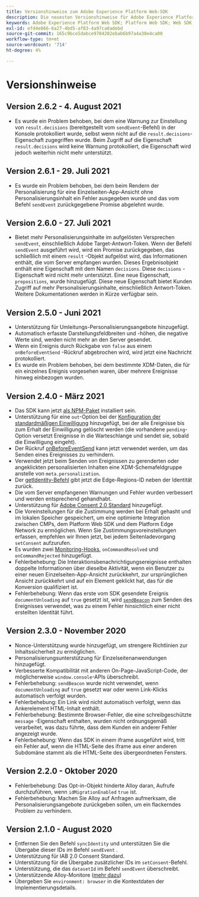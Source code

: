 ```yaml
---
title: Versionshinweise zum Adobe Experience Platform Web-SDK
description: Die neuesten Versionshinweise für Adobe Experience Platform Web-SDK.
keywords: Adobe Experience Platform Web SDK; Platform Web SDK; Web SDK; Versionshinweise;
exl-id: efd4e866-6a27-4bd5-af83-4a97ca8adebd
source-git-commit: 165c9bce5dabce9704202ebab6b97a4a30e4ca00
workflow-type: tm+mt
source-wordcount: '714'
ht-degree: 4%

---
```


# Versionshinweise

## Version 2.6.2 - 4. August 2021

* Es wurde ein Problem behoben, bei dem eine Warnung zur Einstellung von `result.decisions` (bereitgestellt vom `sendEvent`-Befehl) in der Konsole protokolliert wurde, selbst wenn nicht auf die `result.decisions`-Eigenschaft zugegriffen wurde. Beim Zugriff auf die Eigenschaft `result.decisions` wird keine Warnung protokolliert, die Eigenschaft wird jedoch weiterhin nicht mehr unterstützt.

## Version 2.6.1 - 29. Juli 2021

* Es wurde ein Problem behoben, bei dem beim Rendern der Personalisierung für eine Einzelseiten-App-Ansicht ohne Personalisierungsinhalt ein Fehler ausgegeben wurde und das vom Befehl `sendEvent` zurückgegebene Promise abgelehnt wurde.

## Version 2.6.0 - 27. Juli 2021

* Bietet mehr Personalisierungsinhalte im aufgelösten Versprechen `sendEvent`, einschließlich Adobe Target-Antwort-Token. Wenn der Befehl `sendEvent` ausgeführt wird, wird ein Promise zurückgegeben, das schließlich mit einem `result` -Objekt aufgelöst wird, das Informationen enthält, die vom Server empfangen wurden. Dieses Ergebnisobjekt enthält eine Eigenschaft mit dem Namen `decisions`. Diese `decisions` -Eigenschaft wird nicht mehr unterstützt. Eine neue Eigenschaft, `propositions`, wurde hinzugefügt. Diese neue Eigenschaft bietet Kunden Zugriff auf mehr Personalisierungsinhalte, einschließlich Antwort-Token. Weitere Dokumentationen werden in Kürze verfügbar sein.

## Version 2.5.0 - Juni 2021

* Unterstützung für Umleitungs-Personalisierungsangebote hinzugefügt.
* Automatisch erfasste Darstellungsfeldbreiten und -höhen, die negative Werte sind, werden nicht mehr an den Server gesendet.
* Wenn ein Ereignis durch Rückgabe von `false` aus einem `onBeforeEventSend` -Rückruf abgebrochen wird, wird jetzt eine Nachricht protokolliert.
* Es wurde ein Problem behoben, bei dem bestimmte XDM-Daten, die für ein einzelnes Ereignis vorgesehen waren, über mehrere Ereignisse hinweg einbezogen wurden.

## Version 2.4.0 - März 2021

* Das SDK kann jetzt [als NPM-Paket](https://experienceleague.adobe.com/docs/experience-platform/edge/fundamentals/installing-the-sdk.html?lang=de) installiert sein.
* Unterstützung für eine `out`-Option bei der [Konfiguration der standardmäßigen Einwilligung](https://experienceleague.adobe.com/docs/experience-platform/edge/fundamentals/configuring-the-sdk.html#default-consent) hinzugefügt, bei der alle Ereignisse bis zum Erhalt der Einwilligung gelöscht werden (die vorhandene `pending`-Option versetzt Ereignisse in die Warteschlange und sendet sie, sobald die Einwilligung eingeht).
* Der Rückruf [onBeforeEventSend](https://experienceleague.adobe.com/docs/experience-platform/edge/fundamentals/configuring-the-sdk.html#onbeforeeventsend) kann jetzt verwendet werden, um das Senden eines Ereignisses zu verhindern.
* Verwendet jetzt beim Senden von Ereignissen zu gerenderten oder angeklickten personalisierten Inhalten eine XDM-Schemafeldgruppe anstelle von `meta.personalization`.
* Der [getIdentity-Befehl](https://experienceleague.adobe.com/docs/experience-platform/edge/identity/overview.html#retrieving-the-visitor-id) gibt jetzt die Edge-Regions-ID neben der Identität zurück.
* Die vom Server empfangenen Warnungen und Fehler wurden verbessert und werden entsprechend gehandhabt.
* Unterstützung für [Adobe Consent 2.0 Standard](https://experienceleague.adobe.com/docs/experience-platform/edge/consent/supporting-consent.html?communicating-consent-preferences-via-the-adobe-standard) hinzugefügt.
* Die Voreinstellungen für die Zustimmung werden bei Erhalt gehasht und im lokalen Speicher gespeichert, um eine optimierte Integration zwischen CMPs, dem Platform Web SDK und dem Platform Edge Network zu ermöglichen. Wenn Sie Zustimmungsvoreinstellungen erfassen, empfehlen wir Ihnen jetzt, bei jedem Seitenladevorgang `setConsent` aufzurufen.
* Es wurden zwei [Monitoring-Hooks](https://github.com/adobe/alloy/wiki/Monitoring-Hooks), `onCommandResolved` und `onCommandRejected` hinzugefügt.
* Fehlerbehebung: Die Interaktionsbenachrichtigungsereignisse enthalten doppelte Informationen über dieselbe Aktivität, wenn ein Benutzer zu einer neuen Einzelseiten-App-Ansicht zurückkehrt, zur ursprünglichen Ansicht zurückkehrt und auf ein Element geklickt hat, das für die Konversion qualifiziert ist.
* Fehlerbehebung: Wenn das erste vom SDK gesendete Ereignis `documentUnloading` auf `true` gesetzt ist, wird [`sendBeacon`](https://developer.mozilla.org/de-DE/docs/Web/API/Navigator/sendBeacon) zum Senden des Ereignisses verwendet, was zu einem Fehler hinsichtlich einer nicht erstellten Identität führt.

## Version 2.3.0 - November 2020

* Nonce-Unterstützung wurde hinzugefügt, um strengere Richtlinien zur Inhaltssicherheit zu ermöglichen.
* Personalisierungsunterstützung für Einzelseitenanwendungen hinzugefügt.
* Verbesserte Kompatibilität mit anderen On-Page-JavaScript-Code, der möglicherweise `window.console`-APIs überschreibt.
* Fehlerbehebung: `sendBeacon` wurde nicht verwendet, wenn `documentUnloading` auf `true` gesetzt war oder wenn Link-Klicks automatisch verfolgt wurden.
* Fehlerbehebung: Ein Link wird nicht automatisch verfolgt, wenn das Ankerelement HTML-Inhalt enthält.
* Fehlerbehebung: Bestimmte Browser-Fehler, die eine schreibgeschützte `message` -Eigenschaft enthalten, wurden nicht ordnungsgemäß verarbeitet, was dazu führte, dass dem Kunden ein anderer Fehler angezeigt wurde.
* Fehlerbehebung: Wenn das SDK in einem iframe ausgeführt wird, tritt ein Fehler auf, wenn die HTML-Seite des iframe aus einer anderen Subdomäne stammt als die HTML-Seite des übergeordneten Fensters.

## Version 2.2.0 - Oktober 2020

* Fehlerbehebung: Das Opt-in-Objekt hinderte Alloy daran, Aufrufe durchzuführen, wenn `idMigrationEnabled` `true` ist.
* Fehlerbehebung: Machen Sie Alloy auf Anfragen aufmerksam, die Personalisierungsangebote zurückgeben sollen, um ein flackerndes Problem zu verhindern.

## Version 2.1.0 - August 2020

* Entfernen Sie den Befehl `syncIdentity` und unterstützen Sie die Übergabe dieser IDs im Befehl `sendEvent` .
* Unterstützung für IAB 2.0 Consent Standard.
* Unterstützung für die Übergabe zusätzlicher IDs im `setConsent`-Befehl.
* Unterstützung, die das `datasetId` im Befehl `sendEvent` überschreibt.
* Unterstützende Alloy-Monitore ([mehr dazu](https://github.com/adobe/alloy/wiki/Monitoring-Hooks))
* Übergeben Sie `environment: browser` in die Kontextdaten der Implementierungsdetails.
